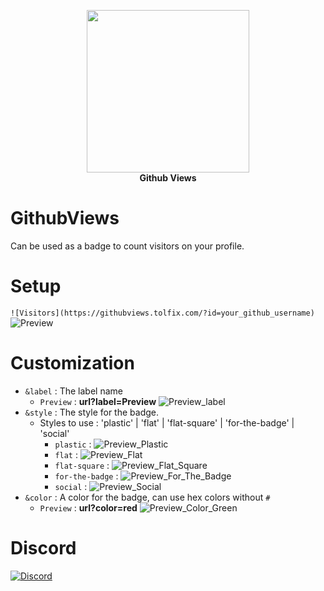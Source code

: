 <p align="center">
  <img width="260" src="https://cdn.tolfix.com/images/TX-Small.png">
  <br/>
  <strong>Github Views</strong>
</p>

# GithubViews
Can be used as a badge to count visitors on your profile.

# Setup
`![Visitors](https://githubviews.tolfix.com/?id=your_github_username)` <br/>
![Preview](https://githubviews.tolfix.com/?id=djawduihii3y893712jkakdhauwdi)

# Customization
- `&label` : The label name
  - `Preview` : **url?label=Preview** ![Preview_label](https://githubviews.tolfix.com/?id=djawduihii3y893712jkakdhauwdi&label=Preview)
- `&style` : The style for the badge.
  - Styles to use : 'plastic' | 'flat' | 'flat-square' | 'for-the-badge' | 'social' 
    - `plastic` : ![Preview_Plastic](https://githubviews.tolfix.com/?id=djawduihii3y893712jkakdhauwdi&style=plastic)
    - `flat` : ![Preview_Flat](https://githubviews.tolfix.com/?id=djawduihii3y893712jkakdhauwdi&style=flat)
    - `flat-square` : ![Preview_Flat_Square](https://githubviews.tolfix.com/?id=djawduihii3y893712jkakdhauwdi&style=flat-square)
    - `for-the-badge` : ![Preview_For_The_Badge](https://githubviews.tolfix.com/?id=djawduihii3y893712jkakdhauwdi&style=for-the-badge)
    - `social` : ![Preview_Social](https://githubviews.tolfix.com/?id=djawduihii3y893712jkakdhauwdi&style=social)
- `&color` : A color for the badge, can use hex colors without `#`
  - `Preview` : **url?color=red** ![Preview_Color_Green](https://githubviews.tolfix.com/?id=djawduihii3y893712jkakdhauwdi&color=red)

# Discord
[![Discord](https://discord.com/api/guilds/833438897484595230/widget.png?style=banner4)](https://discord.tolfix.com/)
